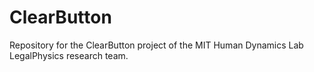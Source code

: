 ClearButton
===========

Repository for the ClearButton project of the MIT Human Dynamics Lab LegalPhysics research team.
